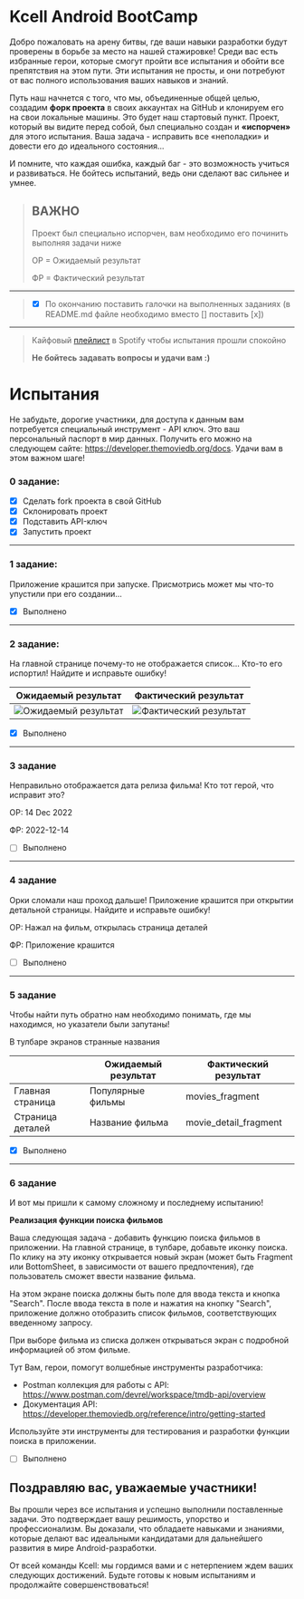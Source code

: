 # Kcell Android BootCamp

Добро пожаловать на арену битвы, где ваши навыки разработки будут проверены в борьбе за место на нашей стажировке! Среди вас есть избранные герои, которые смогут пройти все испытания и обойти все препятствия на этом пути. Эти испытания не просты, и они потребуют от вас полного использования ваших навыков и знаний.

Путь наш начнется с того, что мы, объединенные общей целью, создадим **форк проекта** в своих аккаунтах на GitHub и клонируем его на свои локальные машины. Это будет наш стартовый пункт. Проект, который вы видите перед собой, был специально создан и **«испорчен»** для этого испытания. Ваша задача - исправить все «неполадки» и довести его до идеального состояния...

И помните, что каждая ошибка, каждый баг - это возможность учиться и развиваться. Не бойтесь испытаний, ведь они сделают вас сильнее и умнее.

> ## **ВАЖНО**
> Проект был специально испорчен, вам необходимо его починить выполняя задачи ниже
> 
> ОР = Ожидаемый результат
> 
> ФР = Фактический результат
---
> - [x] По окончанию поставить галочки на выполненных заданиях (в README.md файле необходимо вместо [] поставить [x])
---
>Кайфовый [плейлист](https://open.spotify.com/playlist/37i9dQZF1E8OC9fEbOQFql?si=0edc6915d1394cd2) в Spotify чтобы испытания прошли спокойно
> 
> **Не бойтесь задавать вопросы и удачи вам :)**


# Испытания

Не забудьте, дорогие участники, для доступа к данным вам потребуется специальный инструмент - API ключ. Это ваш персональный паспорт в мир данных. Получить его можно на следующем сайте: https://developer.themoviedb.org/docs. Удачи вам в этом важном шаге!

### 0 задание:

- [x] Сделать fork проекта в свой GitHub
- [x] Склонировать проект
- [x] Подставить API-ключ
- [x] Запустить проект

---
### 1 задание: 

Приложение крашится при запуске. Присмотрись может мы что-то упустили при его создании...
- [x] Выполнено

---
### 2 задание:
На главной странице почему-то не отображается список... Кто-то его испортил! Найдите и исправьте ошибку!

| Ожидаемый результат                                               | Фактический результат                                                    |
|-------------------------------------------------------------------|--------------------------------------------------------------------------|
| ![Ожидаемый результат](/images/task2OK.png "Ожидаемый результат") | ![Фактический результат](/images/task2Error.png "Фактический результат") |

- [x] Выполнено
---

### 3 задание
Неправильно отображается дата релиза фильма! Кто тот герой, что исправит это?

ОР: 14 Dec 2022

ФР: 2022-12-14

- [ ] Выполнено
---

### 4 задание
Орки сломали наш проход дальше! Приложение крашится при открытии детальной страницы. Найдите и исправьте ошибку!

ОР: Нажал на фильм, открылась страница деталей

ФР: Приложение крашится

- [ ] Выполнено
---

### 5 задание
Чтобы найти путь обратно нам необходимо понимать, где мы находимся, но указатели были запутаны!

В тулбаре экранов странные названия

|                  | Ожидаемый результат | Фактический результат |
|------------------|---------------------|-----------------------|
| Главная страница | Популярные фильмы   | movies_fragment       |
| Страница деталей | Название фильма     | movie_detail_fragment |

- [x] Выполнено
---

### 6 задание
И вот мы пришли к самому сложному и последнему испытанию!

**Реализация функции поиска фильмов**

Ваша следующая задача - добавить функцию поиска фильмов в приложении. На главной странице, в тулбаре, добавьте иконку поиска. По клику на эту иконку открывается новый экран (может быть Fragment или BottomSheet, в зависимости от вашего предпочтения), где пользователь сможет ввести название фильма.

На этом экране поиска должны быть поле для ввода текста и кнопка "Search". После ввода текста в поле и нажатия на кнопку "Search", приложение должно отобразить список фильмов, соответствующих введенному запросу.

При выборе фильма из списка должен открываться экран с подробной информацией об этом фильме.

Тут Вам, герои, помогут волшебные инструменты разработчика: 
- Postman коллекция для работы с API: https://www.postman.com/devrel/workspace/tmdb-api/overview
- Документация API: https://developer.themoviedb.org/reference/intro/getting-started

Используйте эти инструменты для тестирования и разработки функции поиска в приложении. 

- [ ] Выполнено

## Поздравляю вас, уважаемые участники!

Вы прошли через все испытания и успешно выполнили поставленные задачи. Это подтверждает вашу решимость, упорство и профессионализм. Вы доказали, что обладаете навыками и знаниями, которые делают вас идеальными кандидатами для дальнейшего развития в мире Android-разработки. 

От всей команды Kcell: мы гордимся вами и с нетерпением ждем ваших следующих достижений. Будьте готовы к новым испытаниям и продолжайте совершенствоваться!
<!--stackedit_data:
eyJoaXN0b3J5IjpbLTIxNDUzMjc5MCw2MTIxNjUyODcsLTY0ND
E2MDA0NywxMTM2OTA3NzgsLTQyMjY4Njk0LDEwMDYxMTI4NzMs
LTE1ODg3ODk0MTNdfQ==
-->
